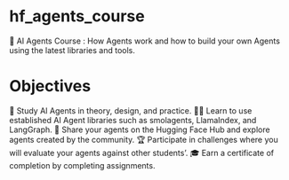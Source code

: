 # hf_agents_course
🤗 AI Agents Course : How Agents work and how to build your own Agents using the latest libraries and tools.

# Objectives
📖 Study AI Agents in theory, design, and practice.
🧑‍💻 Learn to use established AI Agent libraries such as smolagents, LlamaIndex, and LangGraph.
💾 Share your agents on the Hugging Face Hub and explore agents created by the community.
🏆 Participate in challenges where you will evaluate your agents against other students’.
🎓 Earn a certificate of completion by completing assignments.